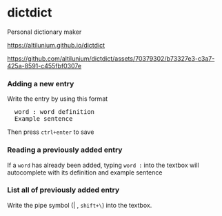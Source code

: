 # dictdict
Personal dictionary maker

https://altilunium.github.io/dictdict


https://github.com/altilunium/dictdict/assets/70379302/b73327e3-c3a7-425a-8591-c455fbf0307e


### Adding a new entry
Write the entry by using this format
<pre>
  word : word definition
  Example sentence
</pre>
Then press `ctrl+enter` to save

### Reading a previously added entry
If a `word` has already been added, typing `word :`  into the textbox will autocomplete with its definition and example sentence

### List all of previously added entry
Write the pipe symbol (| , `shift+\`) into the textbox.
